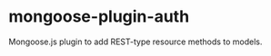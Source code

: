 mongoose-plugin-auth
====================

Mongoose.js plugin to add REST-type resource methods to models.
